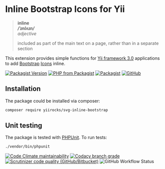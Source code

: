 # Inline Bootstrap Icons for Yii

> **inline**  
> ***/ˈɪnlʌɪn/***  
> *adjective*
>
> included as part of the main text on a page, rather than in a separate section

This extension provides simple functions for [Yii framework 3.0](http://www.yiiframework.com/) applications to add
[Bootstrap](https://getbootstrap.com/) [Icons](https://icons.getbootstrap.com/) inline.

[![Packagist Version](https://img.shields.io/packagist/v/yiirocks/svg-inline-bootstrap.svg)](https://packagist.org/packages/yiirocks/svg-inline-bootstrap)
[![PHP from Packagist](https://img.shields.io/packagist/php-v/yiirocks/svg-inline-bootstrap.svg)](https://php.net/)
[![Packagist](https://img.shields.io/packagist/dt/yiirocks/svg-inline-bootstrap.svg)](https://packagist.org/packages/yiirocks/svg-inline-bootstrap)
[![GitHub](https://img.shields.io/github/license/yiirocks/svg-inline-bootstrap.svg)](https://github.com/yiirocks/svg-inline-bootstrap/blob/master/LICENSE)

## Installation

The package could be installed via composer:

```bash
composer require yiirocks/svg-inline-bootstrap
```

## Unit testing

The package is tested with [PHPUnit](https://phpunit.de/). To run tests:

```bash
./vendor/bin/phpunit
```

[![Code Climate maintainability](https://img.shields.io/codeclimate/maintainability/YiiRocks/svg-inline-bootstrap.svg)](https://codeclimate.com/github/YiiRocks/svg-inline-bootstrap/maintainability)
[![Codacy branch grade](https://img.shields.io/codacy/grade/1ac06a8fb1fe4d17ba208399381945e2/master.svg)](https://app.codacy.com/gh/YiiRocks/svg-inline-bootstrap)
[![Scrutinizer code quality (GitHub/Bitbucket)](https://img.shields.io/scrutinizer/quality/g/yiirocks/svg-inline-bootstrap/master.svg)](https://scrutinizer-ci.com/g/yiirocks/svg-inline-bootstrap/?branch=master)
![GitHub Workflow Status](https://img.shields.io/github/workflow/status/yiirocks/svg-inline-bootstrap/PHP%20Composer)
